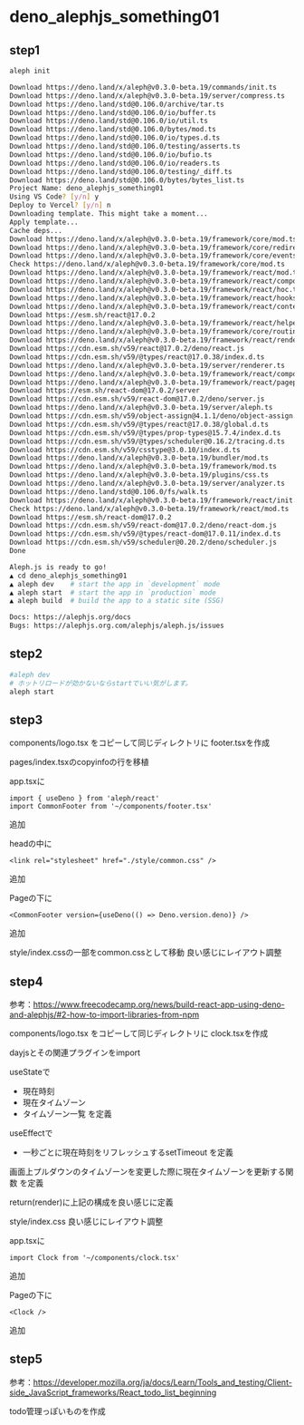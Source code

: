 # deno_alephjs_something01

## step1

```bash
aleph init

Download https://deno.land/x/aleph@v0.3.0-beta.19/commands/init.ts
Download https://deno.land/x/aleph@v0.3.0-beta.19/server/compress.ts
Download https://deno.land/std@0.106.0/archive/tar.ts
Download https://deno.land/std@0.106.0/io/buffer.ts
Download https://deno.land/std@0.106.0/io/util.ts
Download https://deno.land/std@0.106.0/bytes/mod.ts
Download https://deno.land/std@0.106.0/io/types.d.ts
Download https://deno.land/std@0.106.0/testing/asserts.ts
Download https://deno.land/std@0.106.0/io/bufio.ts
Download https://deno.land/std@0.106.0/io/readers.ts
Download https://deno.land/std@0.106.0/testing/_diff.ts
Download https://deno.land/std@0.106.0/bytes/bytes_list.ts
Project Name: deno_alephjs_something01
Using VS Code? [y/n] y
Deploy to Vercel? [y/n] n
Downloading template. This might take a moment...
Apply template...
Cache deps...
Download https://deno.land/x/aleph@v0.3.0-beta.19/framework/core/mod.ts
Download https://deno.land/x/aleph@v0.3.0-beta.19/framework/core/redirect.ts
Download https://deno.land/x/aleph@v0.3.0-beta.19/framework/core/events.ts
Check https://deno.land/x/aleph@v0.3.0-beta.19/framework/core/mod.ts
Download https://deno.land/x/aleph@v0.3.0-beta.19/framework/react/mod.ts
Download https://deno.land/x/aleph@v0.3.0-beta.19/framework/react/components/Fallback.ts
Download https://deno.land/x/aleph@v0.3.0-beta.19/framework/react/hoc.ts
Download https://deno.land/x/aleph@v0.3.0-beta.19/framework/react/hooks.ts
Download https://deno.land/x/aleph@v0.3.0-beta.19/framework/react/context.ts
Download https://esm.sh/react@17.0.2
Download https://deno.land/x/aleph@v0.3.0-beta.19/framework/react/helper.ts
Download https://deno.land/x/aleph@v0.3.0-beta.19/framework/core/routing.ts
Download https://deno.land/x/aleph@v0.3.0-beta.19/framework/react/renderer.ts
Download https://cdn.esm.sh/v59/react@17.0.2/deno/react.js
Download https://cdn.esm.sh/v59/@types/react@17.0.38/index.d.ts
Download https://deno.land/x/aleph@v0.3.0-beta.19/server/renderer.ts
Download https://deno.land/x/aleph@v0.3.0-beta.19/framework/react/components/ErrorBoundary.ts
Download https://deno.land/x/aleph@v0.3.0-beta.19/framework/react/pageprops.ts
Download https://esm.sh/react-dom@17.0.2/server
Download https://cdn.esm.sh/v59/react-dom@17.0.2/deno/server.js
Download https://deno.land/x/aleph@v0.3.0-beta.19/server/aleph.ts
Download https://cdn.esm.sh/v59/object-assign@4.1.1/deno/object-assign.js
Download https://cdn.esm.sh/v59/@types/react@17.0.38/global.d.ts
Download https://cdn.esm.sh/v59/@types/prop-types@15.7.4/index.d.ts
Download https://cdn.esm.sh/v59/@types/scheduler@0.16.2/tracing.d.ts
Download https://cdn.esm.sh/v59/csstype@3.0.10/index.d.ts
Download https://deno.land/x/aleph@v0.3.0-beta.19/bundler/mod.ts
Download https://deno.land/x/aleph@v0.3.0-beta.19/framework/mod.ts
Download https://deno.land/x/aleph@v0.3.0-beta.19/plugins/css.ts
Download https://deno.land/x/aleph@v0.3.0-beta.19/server/analyzer.ts
Download https://deno.land/std@0.106.0/fs/walk.ts
Download https://deno.land/x/aleph@v0.3.0-beta.19/framework/react/init.ts
Check https://deno.land/x/aleph@v0.3.0-beta.19/framework/react/mod.ts
Download https://esm.sh/react-dom@17.0.2
Download https://cdn.esm.sh/v59/react-dom@17.0.2/deno/react-dom.js
Download https://cdn.esm.sh/v59/@types/react-dom@17.0.11/index.d.ts
Download https://cdn.esm.sh/v59/scheduler@0.20.2/deno/scheduler.js
Done

Aleph.js is ready to go!
▲ cd deno_alephjs_something01
▲ aleph dev    # start the app in `development` mode
▲ aleph start  # start the app in `production` mode
▲ aleph build  # build the app to a static site (SSG)

Docs: https://alephjs.org/docs
Bugs: https://alephjs.org.com/alephjs/aleph.js/issues
```

## step2

```bash
#aleph dev
# ホットリロードが効かないならstartでいい気がします。
aleph start
```

## step3

components/logo.tsx
をコピーして同じディレクトリに
footer.tsxを作成

pages/index.tsxのcopyinfoの行を移植

app.tsxに
```react
import { useDeno } from 'aleph/react'
import CommonFooter from '~/components/footer.tsx'
```
追加

headの中に
```react
<link rel="stylesheet" href="./style/common.css" />
```
追加

Pageの下に
```react
<CommonFooter version={useDeno(() => Deno.version.deno)} />
```
追加

style/index.cssの一部をcommon.cssとして移動
良い感じにレイアウト調整

## step4

参考：https://www.freecodecamp.org/news/build-react-app-using-deno-and-alephjs/#2-how-to-import-libraries-from-npm

components/logo.tsx
をコピーして同じディレクトリに
clock.tsxを作成

dayjsとその関連プラグインをimport

useStateで
* 現在時刻
* 現在タイムゾーン
* タイムゾーン一覧
を定義

useEffectで
* 一秒ごとに現在時刻をリフレッシュするsetTimeout
を定義

画面上プルダウンのタイムゾーンを変更した際に現在タイムゾーンを更新する関数
を定義

return(render)に上記の構成を良い感じに定義

style/index.css
良い感じにレイアウト調整

app.tsxに
```react
import Clock from '~/components/clock.tsx'
```
追加

Pageの下に
```react
<Clock />
```
追加

## step5

参考：https://developer.mozilla.org/ja/docs/Learn/Tools_and_testing/Client-side_JavaScript_frameworks/React_todo_list_beginning

todo管理っぽいものを作成

